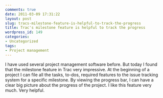 ```yaml
---
comments: true
date: 2011-03-09 17:31:22
layout: post
slug: tracs-milestone-feature-is-helpful-to-track-the-progress
title: Trac's milestone feature is helpful to track the progress
wordpress_id: 149
categories:
- Uncategorized
tags:
- Project management
---
```


I have used several project management software before. But today I found that the milestone feature
in Trac very impressive. At the beginning of a project I can file all the tasks, to-dos, required
features to the issue tracking system for a specific milestone. By viewing the progress bar, I can
have a clear big picture about the progress of the project. I like this feature very much. Very
helpful.
